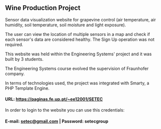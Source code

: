 ## Wine Production Project 

Sensor data visualization website for grapevine control (air temperature, air humidity, soil temperature,
soil moisture and light exposure).

The user can view the location of multiple sensors in a map and check if each sensor's data are considered healthy.
The Sign Up operation was not required.

This website was held within the Engineering Systems' project and it was built by 3 students.

The Engineering Systems course evolved the supervision of Fraunhofer company.

In terms of technologies used, the project was integrated with Smarty, a PHP Template Engine.


#### URL: https://paginas.fe.up.pt/~ee12001/SETEC 


In order to login to the website you can use this credentials: 

#### E-mail: setec@gmail.com | Password: setecgroup

